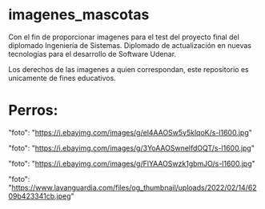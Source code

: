 # imagenes_mascotas
Con el fin de proporcionar imagenes para el test del proyecto final del diplomado Ingeniería de Sistemas. Diplomado de actualización en nuevas tecnologías para el desarrollo de Software Udenar.

Los derechos de las imagenes a quien correspondan, este repositorio es unicamente de fines educativos.

# Perros:

"foto": "https://i.ebayimg.com/images/g/el4AAOSw5v5klqoK/s-l1600.jpg"

"foto": "https://i.ebayimg.com/images/g/3YoAAOSwnelfdOQT/s-l1600.jpg"

"foto": "https://i.ebayimg.com/images/g/FlYAAOSwzk1gbmJO/s-l1600.jpg"

"foto": "https://www.lavanguardia.com/files/og_thumbnail/uploads/2022/02/14/6209b423341cb.jpeg"

